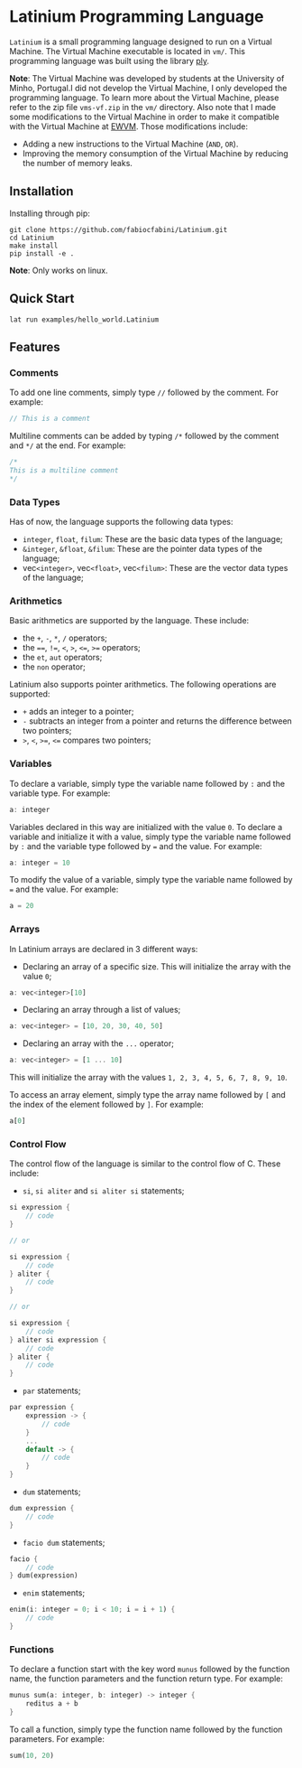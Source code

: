 # **Latinium Programming Language**


```Latinium``` is a small programming language designed to run on a Virtual Machine. The Virtual Machine executable is located in ```vm/```. This programming language was built using the library [ply](www.dabeaz.com/ply/). 

**Note**: The Virtual Machine was developed by students at the University of Minho, Portugal.I did not develop the Virtual Machine, I only developed the programming language. To learn more about the Virtual Machine, please refer to the zip file ```vms-vf.zip``` in the ```vm/``` directory. Also note that I made some modifications to the Virtual Machine in order to make it compatible with the Virtual Machine at [EWVM](https://ewvm.epl.di.uminho.pt/). Those modifications include:
- Adding a new instructions to the Virtual Machine (```AND```, ```OR```).
- Improving the memory consumption of the Virtual Machine by reducing the number of memory leaks.

## **Installation**

Installing through pip:

```rustonsole
git clone https://github.com/fabiocfabini/Latinium.git
cd Latinium
make install
pip install -e .
```

**Note**: Only works on linux.

## **Quick Start**

```rustonsole
lat run examples/hello_world.Latinium
```

## **Features**

### **Comments**

To add one line comments, simply type ```//``` followed by the comment. For example:

```rust
// This is a comment
```

Multiline comments can be added by typing ```/*``` followed by the comment and ```*/``` at the end. For example:

```rust
/*
This is a multiline comment
*/
```

### **Data Types**

Has of now, the language supports the following data types:

- ```integer```, ```float```, ```filum```: These are the basic data types of the language;
- ```&integer```, ```&float```, ```&filum```: These are the pointer data types of the language;
- vec```<integer>```, vec```<float>```, vec```<filum>```: These are the vector data types of the language;

### **Arithmetics**

Basic arithmetics are supported by the language. These include:

- the ```+```, ```-```, ```*```, ```/``` operators;
- the ```==```, ```!=```, ```<```, ```>```, ```<=```, ```>=``` operators;
- the ```et```, ```aut``` operators;
- the ```non``` operator;

Latinium also supports pointer arithmetics. The following operations are supported:

- ```+``` adds an integer to a pointer;
- ```-``` subtracts an integer from a pointer and returns the difference between two pointers;
- ```>```, ```<```, ```>=```, ```<=``` compares two pointers;

### **Variables**

To declare a variable, simply type the variable name followed by ```:``` and the variable type. For example:

```rust
a: integer
```

Variables declared in this way are initialized with the value ```0```. To declare a variable and initialize it with a value, simply type the variable name followed by ```:``` and the variable type followed by ```=``` and the value. For example:

```rust
a: integer = 10
```

To modify the value of a variable, simply type the variable name followed by ```=``` and the value. For example:

```rust
a = 20
```

### **Arrays**

In Latinium arrays are declared in 3 different ways:

- Declaring an array of a specific size. This will initialize the array with the value ```0```;

```rust
a: vec<integer>[10]
```

- Declaring an array through a list of values;

```rust
a: vec<integer> = [10, 20, 30, 40, 50]
```

- Declaring an array with the ```...``` operator;

```rust
a: vec<integer> = [1 ... 10]
```

This will initialize the array with the values ```1, 2, 3, 4, 5, 6, 7, 8, 9, 10```.

To access an array element, simply type the array name followed by ```[``` and the index of the element followed by ```]```. For example:

```rust
a[0]
```


### **Control Flow**

The control flow of the language is similar to the control flow of C. These include:

- ```si```, ```si aliter``` and ```si aliter si``` statements;

```rust
si expression {
    // code
}

// or

si expression {
    // code
} aliter {
    // code
}

// or

si expression {
    // code
} aliter si expression {
    // code
} aliter {
    // code
}
```

- ```par``` statements;

```rust
par expression {
    expression -> {
        // code
    }
    ...
    default -> {
        // code
    }
}
```

- ```dum``` statements;

```rust
dum expression {
    // code
}
```

- ```facio dum``` statements;

```rust
facio {
    // code
} dum(expression)
```

- ```enim``` statements;

```rust
enim(i: integer = 0; i < 10; i = i + 1) {
    // code
}
```


### **Functions**

To declare a function start with the key word ```munus``` followed by the function name, the function parameters and the function return type. For example:

```rust
munus sum(a: integer, b: integer) -> integer {
    reditus a + b
}
```

To call a function, simply type the function name followed by the function parameters. For example:

```rust
sum(10, 20)
```
